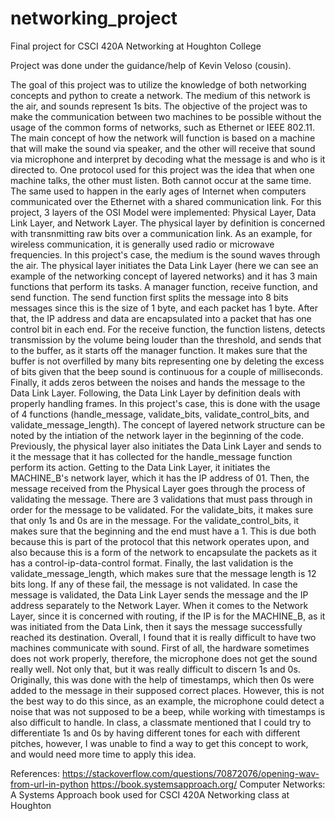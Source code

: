 # networking_project
Final project for CSCI 420A Networking at Houghton College

Project was done under the guidance/help of Kevin Veloso (cousin).

  The goal of this project was to utilize the knowledge of both networking concepts and python to create a network. The medium of this network is the air, and sounds represent 1s bits. The objective of the project was to make the communication between two machines to be possible without the usage of the common forms of networks, such as Ethernet or IEEE 802.11.
  The main concept of how the network will function is based on a machine that will make the sound via speaker, and the other will receive that sound via microphone and interpret by decoding what the message is and who is it directed to. One protocol used for this project was the idea that when one machine talks, the other must listen. Both cannot occur at the same time. The same used to happen in the early ages of Internet when computers communicated over the Ethernet with a shared communication link. 
  For this project, 3 layers of the OSI Model were implemented: Physical Layer, Data Link Layer, and Network Layer. The physical layer by definition is concerned with transnmitting raw bits over a communication link. As an example, for wireless communication, it is generally used radio or microwave frequencies. In this project's case, the medium is the sound waves through the air. The physical layer initiates the Data Link Layer (here we can see an example of the networking concept of layered networks) and it has 3 main functions that perform its tasks. A manager function, receive function, and send function. The send function first splits the message into 8 bits messages since this is the size of 1 byte, and each packet has 1 byte. After that, the IP address and data are encapsulated into a packet that has one control bit in each end. For the receive function, the function listens, detects transmission by the volume being louder than the threshold, and sends that to the buffer, as it starts off the manager function. It makes sure that the buffer is not overfilled by many bits representing one by deleting the excess of bits given that the beep sound is continuous for a couple of milliseconds. Finally, it adds zeros between the noises and hands the message to the Data Link Layer. Following, the Data Link Layer by definition deals with properly handling frames. In this project's case, this is done with the usage of 4 functions (handle_message, validate_bits, validate_control_bits, and validate_message_length). The concept of layered network structure can be noted by the intiation of the network layer in the beginning of the code. Previously, the physical layer also initiates the Data Link Layer and sends to it the message that it has collected for the handle_message function perform its action. Getting to the Data Link Layer, it initiates the MACHINE_B's network layer, which it has the IP address of 01. Then, the message received from the Physical Layer goes through the process of validating the message. There are 3 validations that must pass through in order for the message to be validated. For the validate_bits, it makes sure that only 1s and 0s are in the message. For the validate_control_bits, it makes sure that the beginning and the end must have a 1. This is due both because this is part of the protocol that this network operates upon, and also because this is a form of the network to encapsulate the packets as it has a control-ip-data-control format. Finally, the last validation is the validate_message_length, which makes sure that the message length is 12 bits long. If any of these fail, the message is not validated. In case the message is validated, the Data Link Layer sends the message and the IP address separately to the Network Layer. When it comes to the Network Layer, since it is concerned with routing, if the IP is for the MACHINE_B, as it was initiated from the Data Link, then it says the message successfully reached its destination. 
  Overall, I found that it is really difficult to have two machines communicate with sound. First of all, the hardware sometimes does not work properly, therefore, the microphone does not get the sound really well. Not only that, but it was really difficult to discern 1s and 0s. Originally, this was done with the help of timestamps, which then 0s were added to the message in their supposed correct places. However, this is not the best way to do this since, as an example, the microphone could detect a noise that was not supposed to be a beep, while working with timestamps is also difficult to handle. In class, a classmate mentioned that I could try to differentiate 1s and 0s by having different tones for each with different pitches, however, I was unable to find a way to get this concept to work, and would need more time to apply this idea.

References: 
https://stackoverflow.com/questions/70872076/opening-wav-from-url-in-python
https://book.systemsapproach.org/ Computer Networks: A Systems Approach book used for CSCI 420A Networking class at Houghton

